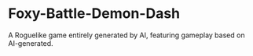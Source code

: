 # Foxy-Battle-Demon-Dash
A Roguelike game entirely generated by AI, featuring gameplay based on AI-generated.
